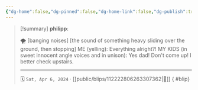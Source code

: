 ```yaml
---
{"dg-home":false,"dg-pinned":false,"dg-home-link":false,"dg-publish":true,"type":"blip","disabled rules":["yaml-title","yaml-title-alias","file-name-heading"],"title":"philipp on mastodon @ 2024-04-06","created-date":"2024-04-06T06:15:28","id":112222806263307360,"updated-date":"2025-05-02T08:50:44","dg-path":"blips/112222806263307362.md","permalink":"/blips/112222806263307362/","dgPassFrontmatter":true}
---
```


> [!summary] **philipp**:
>
> 🌪️ [banging noises]
> [the sound of something heavy sliding over the ground, then stopping]
> ME (yelling): Everything alright?!
> MY KIDS (in sweet innocent angle voices and in unison): Yes dad! Don't come up!
> I better check upstairs.
> - - -
>
> 🗓️ `Sat, Apr 6, 2024` · [[public/blips/112222806263307362\|🔗]]
{ #blip}

